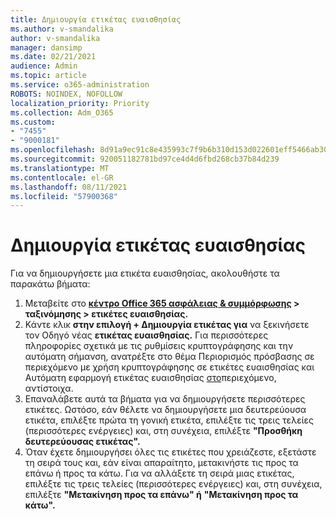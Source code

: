 ```yaml
---
title: Δημιουργία ετικέτας ευαισθησίας
ms.author: v-smandalika
author: v-smandalika
manager: dansimp
ms.date: 02/21/2021
audience: Admin
ms.topic: article
ms.service: o365-administration
ROBOTS: NOINDEX, NOFOLLOW
localization_priority: Priority
ms.collection: Adm_O365
ms.custom:
- "7455"
- "9000181"
ms.openlocfilehash: 8d91a9ec91c8e435993c7f9b6b310d153d022601eff5466ab30782f8e8f560ed
ms.sourcegitcommit: 920051182781bd97ce4d4d6fbd268cb37b84d239
ms.translationtype: MT
ms.contentlocale: el-GR
ms.lasthandoff: 08/11/2021
ms.locfileid: "57900368"
---
```

# <a name="create-a-sensitivity-label"></a>Δημιουργία ετικέτας ευαισθησίας

Για να δημιουργήσετε μια ετικέτα ευαισθησίας, ακολουθήστε τα παρακάτω βήματα:

1. Μεταβείτε στο **[κέντρο Office 365 ασφάλειας & συμμόρφωσης](https://sip.protection.office.com/) > ταξινόμησης > ετικέτες ευαισθησίας.**
2. Κάντε κλικ **στην επιλογή + Δημιουργία ετικέτας για** να ξεκινήσετε τον Οδηγό νέας **ετικέτας ευαισθησίας.** Για περισσότερες πληροφορίες σχετικά με τις [](https://docs.microsoft.com/microsoft-365/compliance/encryption-sensitivity-labels) ρυθμίσεις κρυπτογράφησης και την αυτόματη σήμανση, ανατρέξτε στο θέμα Περιορισμός πρόσβασης σε περιεχόμενο με χρήση κρυπτογράφησης σε ετικέτες ευαισθησίας και Αυτόματη εφαρμογή ετικέτας ευαισθησίας [στο](https://docs.microsoft.com/microsoft-365/compliance/apply-sensitivity-label-automatically)περιεχόμενο, αντίστοιχα.
3. Επαναλάβετε αυτά τα βήματα για να δημιουργήσετε περισσότερες ετικέτες. Ωστόσο, εάν θέλετε να δημιουργήσετε μια δευτερεύουσα ετικέτα, επιλέξτε πρώτα τη γονική ετικέτα, επιλέξτε τις τρεις τελείες (περισσότερες ενέργειες) και, στη συνέχεια, επιλέξτε **"Προσθήκη δευτερεύουσας ετικέτας".**
4. Όταν έχετε δημιουργήσει όλες τις ετικέτες που χρειάζεστε, εξετάστε τη σειρά τους και, εάν είναι απαραίτητο, μετακινήστε τις προς τα επάνω ή προς τα κάτω. Για να αλλάξετε τη σειρά μιας ετικέτας, επιλέξτε τις τρεις τελείες (περισσότερες ενέργειες) και, στη συνέχεια, επιλέξτε **"Μετακίνηση προς τα επάνω" ή** **"Μετακίνηση προς τα κάτω".** 
